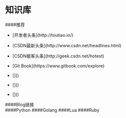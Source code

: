 知识库
===

####推荐
*	<p>[开发者头条](http://toutiao.io/)</p>
*	<p>[CSDN最新头条](http://www.csdn.net/headlines.html)</p>
*	<p>[CSDN极客头条](http://geek.csdn.net/hotest)</p>
*	<p>[Git Book](https://www.gitbook.com/explore)</p>
*	<p>[]()</p>
*	<p>[]()</p>
*	<p>[]()</p>

####Blog链接	
####Python
####Golang
####Lua
####Ruby